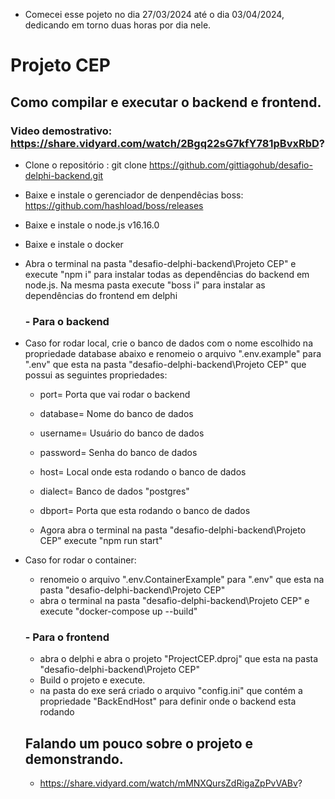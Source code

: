 *  Comecei esse pojeto no dia 27/03/2024 até o dia 03/04/2024, dedicando em torno duas horas por dia nele.
# Projeto CEP

## Como compilar e executar o backend e frontend.
### Video demostrativo: https://share.vidyard.com/watch/2Bgq22sG7kfY781pBvxRbD?
- Clone o repositório : git clone https://github.com/gittiagohub/desafio-delphi-backend.git
- Baixe e instale o gerenciador de denpendêcias boss: https://github.com/hashload/boss/releases
- Baixe e instale o node.js v16.16.0
- Baixe e instale o docker
- Abra o terminal na pasta  "desafio-delphi-backend\Projeto CEP" e execute "npm i" para instalar todas as dependências do backend em node.js.
  Na mesma pasta execute "boss i" para instalar as dependências do frontend em delphi

  ### - Para o backend
- Caso for rodar local, crie o banco de dados com o nome escolhido na propriedade database abaixo e
renomeio o arquivo ".env.example" para ".env" que esta na pasta "desafio-delphi-backend\Projeto CEP" que possui as seguintes propriedades:
  - port= Porta que vai rodar o backend
  - database= Nome do banco de dados
  - username= Usuário do banco de dados
  - password= Senha do banco de dados
  - host= Local onde esta rodando o banco de dados
  - dialect= Banco de dados "postgres"
  - dbport= Porta que esta rodando o banco de dados
   
  - Agora abra o terminal na pasta "desafio-delphi-backend\Projeto CEP" execute "npm run start"
- Caso for rodar o container:
  -  renomeio o arquivo ".env.ContainerExample" para ".env" que esta na pasta "desafio-delphi-backend\Projeto CEP"
  -  abra o terminal na pasta "desafio-delphi-backend\Projeto CEP" e execute "docker-compose up --build"
 
   ### - Para o frontend
  - abra o delphi e abra o projeto "ProjectCEP.dproj" que esta na pasta "desafio-delphi-backend\Projeto CEP"
  - Build o projeto e execute.
  - na pasta do exe será criado o arquivo "config.ini" que contém a propriedade "BackEndHost" para definir onde o backend esta rodando
 
  ## Falando um pouco sobre o projeto e demonstrando.
  - https://share.vidyard.com/watch/mMNXQursZdRigaZpPvVABv?
  


